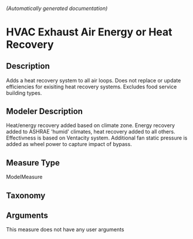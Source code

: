 

###### (Automatically generated documentation)

# HVAC Exhaust Air Energy or Heat Recovery

## Description
Adds a heat recovery system to all air loops.  Does not replace or update efficiencies for exisiting heat recovery systems. Excludes food service building types.

## Modeler Description
Heat/energy recovery added based on climate zone. Energy recovery added to ASHRAE 'humid' climates, heat recovery added to all others. Effectivness is based on Ventacity system. Additional fan static pressure is added as wheel power to capture impact of bypass.

## Measure Type
ModelMeasure

## Taxonomy


## Arguments




This measure does not have any user arguments


